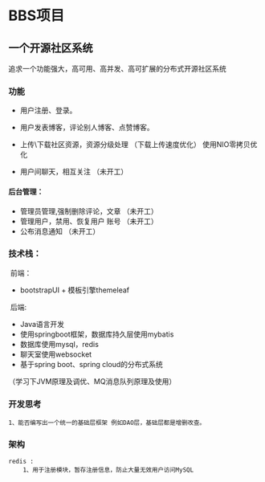 # BBS项目
## 一个开源社区系统
追求一个功能强大，高可用、高并发、高可扩展的分布式开源社区系统
### 功能 

- 用户注册、登录。

- 用户发表博客，评论别人博客、点赞博客。

- 上传\下载社区资源，资源分级处理 （下载上传速度优化） 使用NIO零拷贝优化

-  用户间聊天，相互关注 （未开工）

  #### 后台管理：

  - 管理员管理,强制删除评论，文章 （未开工）
  - 管理用户，禁用、恢复用户 账号 （未开工）
  - 公布消息通知 （未开工）
  
  

### 技术栈：

​	前端：

- bootstrapUI  + 模板引擎themeleaf

​    后端:

- Java语言开发 
- 使用springboot框架，数据库持久层使用mybatis
- 数据库使用mysql，redis
- 聊天室使用websocket
- 基于spring boot、spring cloud的分布式系统

（学习下JVM原理及调优、MQ消息队列原理及使用）

### 开发思考
    1、能否编写出一个统一的基础层框架 例如DAO层，基础层都是增删改查。
### 架构
    redis : 
        1、用于注册模块，暂存注册信息，防止大量无效用户访问MySQL